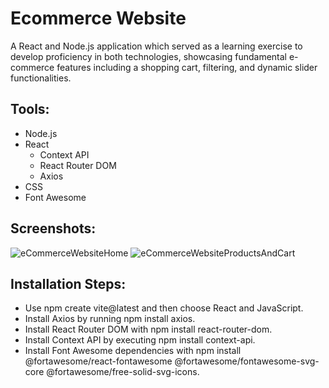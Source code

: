 # Ecommerce Website
A React and Node.js application which served as a learning exercise to develop proficiency in both technologies, showcasing fundamental e-commerce features including a shopping cart, filtering, and dynamic slider functionalities.

## Tools:
- Node.js
- React
  - Context API
  - React Router DOM
  - Axios
- CSS
- Font Awesome

## Screenshots:
![eCommerceWebsiteHome](https://github.com/mukumbasar/ecommerce-website/assets/93601245/938410e7-2d90-418f-8bd2-47355956a450)
![eCommerceWebsiteProductsAndCart](https://github.com/mukumbasar/ecommerce-website/assets/93601245/03c29d6d-e2f8-4fd3-bc97-54396ce62fcf)

## Installation Steps:
- Use npm create vite@latest and then choose React and JavaScript.
- Install Axios by running npm install axios.
- Install React Router DOM with npm install react-router-dom.
- Install Context API by executing npm install context-api.
- Install Font Awesome dependencies with npm install @fortawesome/react-fontawesome @fortawesome/fontawesome-svg-core @fortawesome/free-solid-svg-icons.
